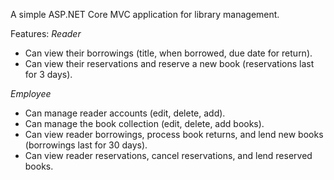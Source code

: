 A simple ASP.NET Core MVC application for library management.

Features:
*Reader*
- Can view their borrowings (title, when borrowed, due date for return).
- Can view their reservations and reserve a new book (reservations last for 3 days).

*Employee*
- Can manage reader accounts (edit, delete, add).
- Can manage the book collection (edit, delete, add books).
- Can view reader borrowings, process book returns, and lend new books (borrowings last for 30 days).
- Can view reader reservations, cancel reservations, and lend reserved books.

